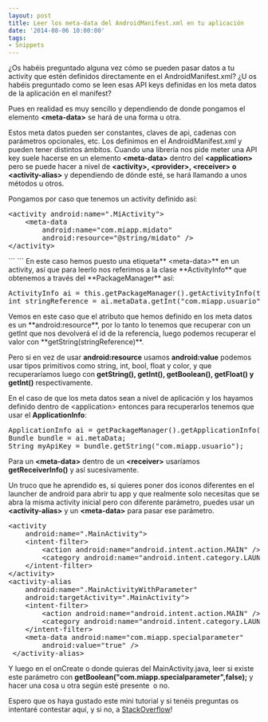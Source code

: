 ```yaml
---
layout: post
title: Leer los meta-data del AndroidManifest.xml en tu aplicación
date: '2014-08-06 10:00:00'
tags:
- Snippets
---
```


¿Os habéis preguntado alguna vez cómo se pueden pasar datos a tu activity que estén definidos directamente en el AndroidManifest.xml? ¿U os habéis preguntado como se leen esas API keys definidas en los meta datos de la aplicación en el manifest?

Pues en realidad es muy sencillo y dependiendo de donde pongamos el elemento **&lt;meta-data&gt;** se hará de una forma u otra.

<!--more-->

Estos meta datos pueden ser constantes, claves de api, cadenas con parámetros opcionales, etc. Los definimos en el AndroidManifest.xml y pueden tener distintos ámbitos. Cuando una librería nos pide meter una API key suele hacerse en un elemento **&lt;meta-data&gt;** dentro del **&lt;application&gt;** pero se puede hacer a nivel de **&lt;activity&gt;, &lt;provider&gt;, &lt;receiver&gt; **o** &lt;activity-alias&gt;** y dependiendo de dónde esté, se hará llamando a unos métodos u otros.

Pongamos por caso que tenemos un activity definido así:
<div>
<pre class="brush: xml; gutter: true; first-line: 1">&lt;activity android:name=".MiActivity"&gt;
    &lt;meta-data
        android:name="com.miapp.midato"
        android:resource="@string/midato" /&gt;
&lt;/activity&gt;</pre>
</div>
```
<activity android:name=".MiActivity">  
    <meta-data
        android:name="com.miapp.midato"
        android:resource="@string/midato" />
</activity>
```
En este caso hemos puesto una etiqueta** &lt;meta-data&gt;** en un activity, así que para leerlo nos referimos a la clase **ActivityInfo** que obtenemos a través del **PackageManager** así:
<pre class="brush: java; gutter: true; first-line: 1">ActivityInfo ai = this.getPackageManager().getActivityInfo(this.getComponentName(), PackageManager.GET_ACTIVITIES|PackageManager.GET_META_DATA);
int stringReference = ai.metaData.getInt("com.miapp.usuario")</pre>
Vemos en este caso que el atributo que hemos definido en los meta datos es un **android:resource**, por lo tanto lo tenemos que recuperar con un getInt que nos devolverá el id de la referencia, luego podemos recuperar el valor con **getString(stringReference)**.

Pero si en vez de usar **android:resource** usamos **android:value** podemos usar tipos primitivos como string, int, bool, float y color, y que recuperaríamos luego con **getString(), getInt(), getBoolean(), getFloat() y getInt()** respectivamente.

En el caso de que los meta datos sean a nivel de aplicación y los hayamos definido dentro de &lt;application&gt; entonces para recuperarlos tenemos que usar el **ApplicationInfo**:
<pre class="brush: java; gutter: true; first-line: 1">ApplicationInfo ai = getPackageManager().getApplicationInfo(activity.getPackageName(), PackageManager.GET_META_DATA);
Bundle bundle = ai.metaData;
String myApiKey = bundle.getString("com.miapp.usuario");</pre>
Para un **&lt;meta-data&gt;** dentro de un **&lt;receiver&gt;** usaríamos **getReceiverInfo()** y así sucesivamente.

Un truco que he aprendido es, si quieres poner dos iconos diferentes en el launcher de android para abrir tu app y que realmente solo necesitas que se abra la misma activity inicial pero con diferente parámetro, puedes usar un **&lt;activity-alias&gt;** y un **&lt;meta-data&gt;** para pasar ese parámetro.
<pre class="brush: xml; gutter: true; first-line: 1">&lt;activity
    android:name=".MainActivity"&gt;
    &lt;intent-filter&gt;
        &lt;action android:name="android.intent.action.MAIN" /&gt;
        &lt;category android:name="android.intent.category.LAUNCHER" /&gt;
    &lt;/intent-filter&gt;
&lt;/activity&gt;
&lt;activity-alias
    android:name=".MainActivityWithParameter"
    android:targetActivity=".MainActivity"&gt;
    &lt;intent-filter&gt;
        &lt;action android:name="android.intent.action.MAIN" /&gt;
        &lt;category android:name="android.intent.category.LAUNCHER" /&gt;
    &lt;/intent-filter&gt;
    &lt;meta-data android:name="com.miapp.specialparameter"
        android:value="true" /&gt;
 &lt;/activity-alias&gt;</pre>
Y luego en el onCreate o donde quieras del MainActivity.java, leer si existe este parámetro con **getBoolean("com.miapp.specialparameter",false);** y hacer una cosa u otra según esté presente  o no.

Espero que os haya gustado este mini tutorial y si tenéis preguntas os intentaré contestar aquí, y si no, a [StackOverflow](http://www.stackoverflow.com)!
